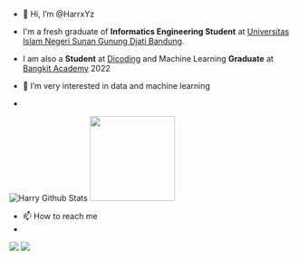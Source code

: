 - 👋 Hi, I’m @HarrxYz

- I'm a fresh graduate of **Informatics Engineering Student** at [Universitas Islam Negeri Sunan Gunung Djati Bandung](https://uinsgd.ac.id/).
- I am also a **Student** at [Dicoding](https://www.dicoding.com/) and Machine Learning **Graduate** at [Bangkit Academy](https://bangkit.academy) 2022
- 👀 I’m very interested in data and machine learning
-
 



![Harry Github Stats](https://github-readme-stats.vercel.app/api?username=harryfzn&show_icons=trus&title_color=fff&icon_color=20C20E&text_color=20C20E&bg_color=000000)
 <img height="150em" weidth="200" src="https://github-readme-stats-eight-theta.vercel.app/api/top-langs/?username=harryfzn&layout=compact&langs_count=8&theme=algolia"/>

- 📫 How to reach me
- 
<a href="https://www.linkedin.com/in/harryfzn/"><img src="https://img.shields.io/badge/linkedin-%230077B5.svg?&style=for-the-badge&logo=linkedin&logoColor=white"/></a>
<a href="https://instagram.com/harryfzn"><img src="https://img.shields.io/badge/instagram-%23E4405F.svg?&style=for-the-badge&logo=instagram&logoColor=white"/></a>



<!---
HarrxYz/HarrxYz is a ✨ special ✨ repository because its `README.md` (this file) appears on your GitHub profile.
You can click the Preview link to take a look at your changes.
--->
